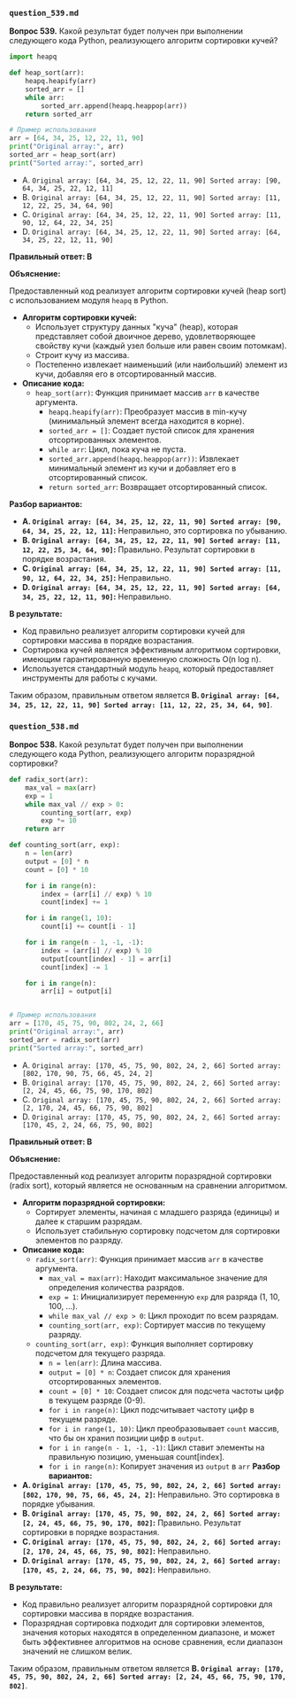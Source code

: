 ### `question_539.md`

**Вопрос 539.** Какой результат будет получен при выполнении следующего кода Python, 
реализующего алгоритм сортировки кучей?

```python
import heapq

def heap_sort(arr):
    heapq.heapify(arr)
    sorted_arr = []
    while arr:
        sorted_arr.append(heapq.heappop(arr))
    return sorted_arr

# Пример использования
arr = [64, 34, 25, 12, 22, 11, 90]
print("Original array:", arr)
sorted_arr = heap_sort(arr)
print("Sorted array:", sorted_arr)
```

-   A. `Original array: [64, 34, 25, 12, 22, 11, 90] Sorted array: [90, 64, 34, 25, 22, 12, 11]`
-   B. `Original array: [64, 34, 25, 12, 22, 11, 90] Sorted array: [11, 12, 22, 25, 34, 64, 90]`
-   C. `Original array: [64, 34, 25, 12, 22, 11, 90] Sorted array: [11, 90, 12, 64, 22, 34, 25]`
-   D. `Original array: [64, 34, 25, 12, 22, 11, 90] Sorted array: [64, 34, 25, 22, 12, 11, 90]`

**Правильный ответ: B**

**Объяснение:**

Предоставленный код реализует алгоритм сортировки кучей (heap sort) с использованием модуля `heapq` в Python.

*   **Алгоритм сортировки кучей:**
    *   Использует структуру данных "куча" (heap), которая представляет собой двоичное дерево, удовлетворяющее свойству кучи (каждый узел больше или равен своим потомкам).
    *   Строит кучу из массива.
    *   Постепенно извлекает наименьший (или наибольший) элемент из кучи, добавляя его в отсортированный массив.
*   **Описание кода:**
    *   `heap_sort(arr)`: Функция принимает массив `arr` в качестве аргумента.
        *   `heapq.heapify(arr)`: Преобразует массив в min-кучу (минимальный элемент всегда находится в корне).
        *   `sorted_arr = []`: Создает пустой список для хранения отсортированных элементов.
        *   `while arr`: Цикл, пока куча не пуста.
        *   `sorted_arr.append(heapq.heappop(arr))`: Извлекает минимальный элемент из кучи и добавляет его в отсортированный список.
        *   `return sorted_arr`: Возвращает отсортированный список.

**Разбор вариантов:**
*   **A. `Original array: [64, 34, 25, 12, 22, 11, 90] Sorted array: [90, 64, 34, 25, 22, 12, 11]`:** Неправильно, это сортировка по убыванию.
*   **B. `Original array: [64, 34, 25, 12, 22, 11, 90] Sorted array: [11, 12, 22, 25, 34, 64, 90]`:** Правильно. Результат сортировки в порядке возрастания.
*   **C. `Original array: [64, 34, 25, 12, 22, 11, 90] Sorted array: [11, 90, 12, 64, 22, 34, 25]`:** Неправильно.
*   **D. `Original array: [64, 34, 25, 12, 22, 11, 90] Sorted array: [64, 34, 25, 22, 12, 11, 90]`:** Неправильно.

**В результате:**
*   Код правильно реализует алгоритм сортировки кучей для сортировки массива в порядке возрастания.
*   Сортировка кучей является эффективным алгоритмом сортировки, имеющим гарантированную временную сложность O(n log n).
*   Используется стандартный модуль `heapq`, который предоставляет инструменты для работы с кучами.

Таким образом, правильным ответом является **B. `Original array: [64, 34, 25, 12, 22, 11, 90] Sorted array: [11, 12, 22, 25, 34, 64, 90]`**.

### `question_538.md`

**Вопрос 538.** Какой результат будет получен при выполнении следующего кода Python, реализующего алгоритм поразрядной сортировки?

```python
def radix_sort(arr):
    max_val = max(arr)
    exp = 1
    while max_val // exp > 0:
        counting_sort(arr, exp)
        exp *= 10
    return arr

def counting_sort(arr, exp):
    n = len(arr)
    output = [0] * n
    count = [0] * 10

    for i in range(n):
        index = (arr[i] // exp) % 10
        count[index] += 1

    for i in range(1, 10):
        count[i] += count[i - 1]

    for i in range(n - 1, -1, -1):
        index = (arr[i] // exp) % 10
        output[count[index] - 1] = arr[i]
        count[index] -= 1

    for i in range(n):
        arr[i] = output[i]


# Пример использования
arr = [170, 45, 75, 90, 802, 24, 2, 66]
print("Original array:", arr)
sorted_arr = radix_sort(arr)
print("Sorted array:", sorted_arr)
```

-   A. `Original array: [170, 45, 75, 90, 802, 24, 2, 66] Sorted array: [802, 170, 90, 75, 66, 45, 24, 2]`
-   B. `Original array: [170, 45, 75, 90, 802, 24, 2, 66] Sorted array: [2, 24, 45, 66, 75, 90, 170, 802]`
-   C. `Original array: [170, 45, 75, 90, 802, 24, 2, 66] Sorted array: [2, 170, 24, 45, 66, 75, 90, 802]`
-   D. `Original array: [170, 45, 75, 90, 802, 24, 2, 66] Sorted array: [170, 45, 2, 24, 66, 75, 90, 802]`

**Правильный ответ: B**

**Объяснение:**

Предоставленный код реализует алгоритм поразрядной сортировки (radix sort), который является не основанным на сравнении алгоритмом.

*   **Алгоритм поразрядной сортировки:**
    *   Сортирует элементы, начиная с младшего разряда (единицы) и далее к старшим разрядам.
    *   Использует стабильную сортировку подсчетом для сортировки элементов по разряду.
*   **Описание кода:**
    *   `radix_sort(arr)`: Функция принимает массив `arr` в качестве аргумента.
        *   `max_val = max(arr)`: Находит максимальное значение для определения количества разрядов.
        *   `exp = 1`: Инициализирует переменную `exp` для разряда (1, 10, 100, ...).
        *   `while max_val // exp > 0`: Цикл проходит по всем разрядам.
        *  `counting_sort(arr, exp)`: Сортирует массив по текущему разряду.
    *   `counting_sort(arr, exp)`: Функция выполняет сортировку подсчетом для текущего разряда.
        *  `n = len(arr)`: Длина массива.
        *  `output = [0] * n`: Создает список для хранения отсортированных элементов.
        *  `count = [0] * 10`:  Создает список для подсчета частоты цифр в текущем разряде (0-9).
        *   `for i in range(n)`: Цикл подсчитывает частоту цифр в текущем разряде.
        *   `for i in range(1, 10)`: Цикл преобразовывает `count` массив, что бы он хранил позиции цифр в `output`.
        * `for i in range(n - 1, -1, -1)`: Цикл  ставит элементы на правильную позицию, уменьшая count[index].
        *  `for i in range(n)`: Копирует значения из `output` в `arr`
**Разбор вариантов:**
*   **A. `Original array: [170, 45, 75, 90, 802, 24, 2, 66] Sorted array: [802, 170, 90, 75, 66, 45, 24, 2]`:** Неправильно. Это сортировка в порядке убывания.
*   **B. `Original array: [170, 45, 75, 90, 802, 24, 2, 66] Sorted array: [2, 24, 45, 66, 75, 90, 170, 802]`:** Правильно. Результат сортировки в порядке возрастания.
*   **C. `Original array: [170, 45, 75, 90, 802, 24, 2, 66] Sorted array: [2, 170, 24, 45, 66, 75, 90, 802]`:** Неправильно.
*   **D. `Original array: [170, 45, 75, 90, 802, 24, 2, 66] Sorted array: [170, 45, 2, 24, 66, 75, 90, 802]`:** Неправильно.

**В результате:**
*   Код правильно реализует алгоритм поразрядной сортировки для сортировки массива в порядке возрастания.
*   Поразрядная сортировка подходит для сортировки элементов, значения которых находятся в определенном диапазоне, и может быть эффективнее алгоритмов на основе сравнения, если диапазон значений не слишком велик.

Таким образом, правильным ответом является **B. `Original array: [170, 45, 75, 90, 802, 24, 2, 66] Sorted array: [2, 24, 45, 66, 75, 90, 170, 802]`**.
